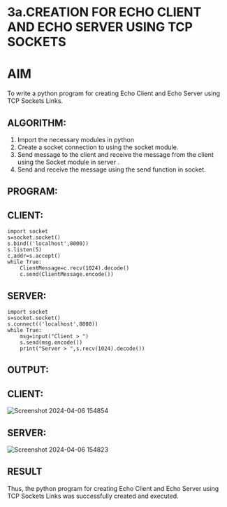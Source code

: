 # 3a.CREATION FOR ECHO CLIENT AND ECHO SERVER USING TCP SOCKETS
# AIM
To write a python program for creating Echo Client and Echo Server using TCP
Sockets Links.
## ALGORITHM:
1. Import the necessary modules in python
2. Create a socket connection to using the socket module.
3. Send message to the client and receive the message from the client using the Socket module in
 server .
4. Send and receive the message using the send function in socket.
## PROGRAM:
## CLIENT:
```
import socket 
s=socket.socket() 
s.bind(('localhost',8000)) 
s.listen(5) 
c,addr=s.accept() 
while True: 
    ClientMessage=c.recv(1024).decode() 
    c.send(ClientMessage.encode())
```
## SERVER:
```
import socket 
s=socket.socket() 
s.connect(('localhost',8000)) 
while True: 
    msg=input("Client > ") 
    s.send(msg.encode()) 
    print("Server > ",s.recv(1024).decode())
```
## OUTPUT:
## CLIENT:
![Screenshot 2024-04-06 154854](https://github.com/NaliniG007/ChatStudy/assets/144870813/cc294905-cc26-4e62-8b5e-4104360b2ece)
## SERVER:
![Screenshot 2024-04-06 154823](https://github.com/NaliniG007/ChatStudy/assets/144870813/294d2185-d8e9-46f1-9bbe-78ab4092ec06)
## RESULT
Thus, the python program for creating Echo Client and Echo Server using TCP Sockets Links 
was successfully created and executed.
